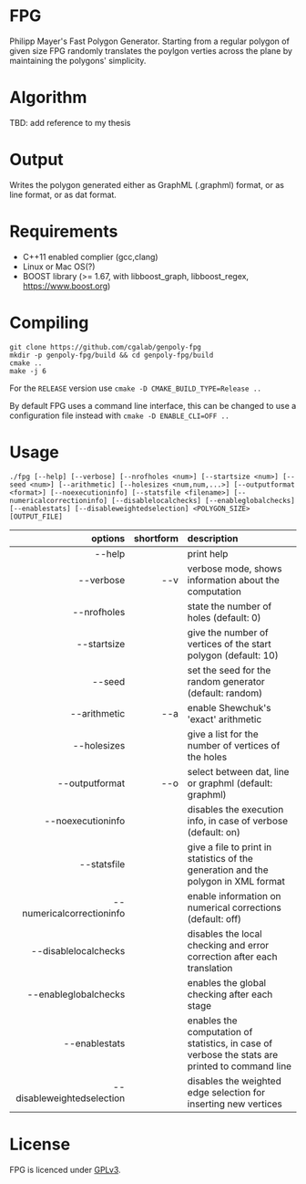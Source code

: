 # FPG

Philipp Mayer's Fast Polygon Generator. Starting from a regular polygon of given size FPG randomly translates the poylgon verties across the plane by maintaining the polygons' simplicity.

# Algorithm

TBD: add reference to my thesis

# Output

Writes the polygon generated either as GraphML (.graphml) format, or as line format, or as dat format.

# Requirements 
- C++11 enabled complier (gcc,clang)
- Linux or Mac OS(?)
- BOOST library (>= 1.67, with libboost_graph, libboost_regex, https://www.boost.org)

# Compiling 

	git clone https://github.com/cgalab/genpoly-fpg
	mkdir -p genpoly-fpg/build && cd genpoly-fpg/build
	cmake .. 
	make -j 6

For the `RELEASE` version use `cmake -D CMAKE_BUILD_TYPE=Release ..`

By default FPG uses a command line interface, this can be changed to use a configuration file instead with `cmake -D ENABLE_CLI=OFF ..`
# Usage

	./fpg [--help] [--verbose] [--nrofholes <num>] [--startsize <num>] [--seed <num>] [--arithmetic] [--holesizes <num,num,...>] [--outputformat <format>] [--noexecutioninfo] [--statsfile <filename>] [--numericalcorrectioninfo] [--disablelocalchecks] [--enableglobalchecks] [--enablestats] [--disableweightedselection] <POLYGON_SIZE> [OUTPUT_FILE]

| options       | shortform | description   |
| -------------:|----------:|:------------- |
|  --help       |           | print help    |
|  --verbose    | --v       | verbose mode, shows information about the computation |
|  --nrofholes  |           | state the number of holes (default: 0)                |
|  --startsize  |           | give the number of vertices of the start polygon (default: 10) |
|  --seed       |           | set the seed for the random generator (default: random)        |	
|  --arithmetic | --a       | enable Shewchuk's 'exact' arithmetic                           |
|  --holesizes  |           | give a list for the number of vertices of the holes            |
|  --outputformat  | --o    | select between dat, line or graphml (default: graphml)         |
|  --noexecutioninfo |      | disables the execution info, in case of verbose (default: on)  |
|  --statsfile       |      | give a file to print in statistics of the generation and the polygon in XML format |
|  --numericalcorrectioninfo  |  | enable information on numerical corrections (default: off)|
|  --disablelocalchecks  |       | disables the local checking and error correction after each translation       |
|  --enableglobalchecks  |       | enables the global checking after each stage              |
|  --enablestats   |         | enables the computation of statistics, in case of verbose the stats are printed to command line       |
|  --disableweightedselection |  | disables the weighted edge selection for inserting new vertices |

# License

FPG is licenced under [GPLv3](https://www.gnu.org/licenses/gpl-3.0.html).